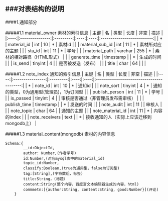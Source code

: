 ###对表结构的说明
-----


####1.通知部分

#####1.1 material_owner
素材的索引信息
| 主键 |        名       |    类型   | 长度 | 非空 |            描述            |
|:----:|:---------------:|:---------:|:----:|:----:|:--------------------------:|
|   *  |   material_id   |    int    |  10  |   *  |           素材id           |
|      | material_sub_id |    int    |  11  |   *  |      素材所对应的主题      |
|      |      stu_id     |    int    |  11  |   *  |            学号            |
|      |  material_path  |  varchar  |  255 |   *  | 素材的相对路径（HTML形式） |
|      |  generate_time  | timestamp |      |   *  |         生成的时间         |
|      |     is_send     |  tinyint  |   4  |      |     是否被发送（发布）     |
|      |      title      |    char   |  64  |      |                            |

#####1.2 note_index
通知的索引信息
| 主键 |        名        |    类型   | 长度 | 非空 |                    描述                   |
|:----:|:----------------:|:---------:|:----:|:----:|:-----------------------------------------:|
|   *  |      note_id     |    int    |  10  |   *  |                   通知id                  |
|      |     note_sort    |  tinyint  |   4  |   *  |  通知的类型，0为通用型(管理员)，1为订阅型 |
|      |  publish_person  |    int    |  11  |   *  |                    学号                   |
|      |     is_passed    |  tinyint  |   4  |      |     审核是否通过（非管理员发布需审核）    |
|      |   publish_time   | timestamp |      |   *  |                 发送的时间                |
|      |    note_audit    |    int    |  11  |      |                   审核人                  |
|      |    note_topic    |    char   |  64  |      |                 通知的主题                |
|      | note_material_id |    int    |  11  |   *  |                内容的index                |
|      |  note_receivers  |    text   |      |   *  | 接收通知的人（实际上应该迁移到mongodb上） |

#####1.3 material_content(mongodb)
素材的内容信息
````
Schema:{
        __id:ObjectId,
        author: Number,(作者学号)
        id:Number,(对应mysql表中的material_id)
        topic_id:Number,
        classify:Boolean,(true为通用型，false为订阅型)
        tag:[String],(字符数组，标签)
        title:String，(标题）
        content:String(整个内容，百度富文本编辑器生成的内容，html)
        commmetn:[{author:String, content:String, good:Number}](评论)
    }
````
